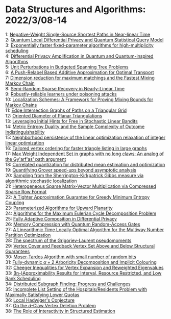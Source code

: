 # Data Structures and Algorithms: 2022/3/08-14  
1: [Negative-Weight Single-Source Shortest Paths in Near-linear Time](https://doi.org/10.48550/arXiv.2203.03456)  
2: [Quantum Local Differential Privacy and Quantum Statistical Query Model](https://doi.org/10.48550/arXiv.2203.03591)  
3: [Exponentially faster fixed-parameter algorithms for high-multiplicity  scheduling](https://doi.org/10.48550/arXiv.2203.03600)  
4: [Differential Privacy Amplification in Quantum and Quantum-inspired  Algorithms](https://doi.org/10.48550/arXiv.2203.03604)  
5: [Unit Perturbations in Budgeted Spanning Tree Problems](https://doi.org/10.48550/arXiv.2203.03697)  
6: [A Push-Relabel Based Additive Approximation for Optimal Transport](https://doi.org/10.48550/arXiv.2203.03732)  
7: [Dimension reduction for maximum matchings and the Fastest Mixing Markov  Chain](https://doi.org/10.48550/arXiv.2203.03858)  
8: [Semi-Random Sparse Recovery in Nearly-Linear Time](https://doi.org/10.48550/arXiv.2203.04002)  
9: [Robustly-reliable learners under poisoning attacks](https://doi.org/10.48550/arXiv.2203.04160)  
10: [Localization Schemes: A Framework for Proving Mixing Bounds for Markov  Chains](https://doi.org/10.48550/arXiv.2203.04163)  
11: [Edge Intersection Graphs of Paths on a Triangular Grid](https://doi.org/10.48550/arXiv.2203.04250)  
12: [Oriented Diameter of Planar Triangulations](https://doi.org/10.48550/arXiv.2203.04253)  
13: [Leveraging Initial Hints for Free in Stochastic Linear Bandits](https://doi.org/10.48550/arXiv.2203.04274)  
14: [Metric Entropy Duality and the Sample Complexity of Outcome  Indistinguishability](https://doi.org/10.48550/arXiv.2203.04536)  
15: [Neighborhood persistency of the linear optimization relaxation of  integer linear optimization](https://doi.org/10.48550/arXiv.2203.04557)  
16: [Tailored vertex ordering for faster triangle listing in large graphs](https://doi.org/10.48550/arXiv.2203.04774)  
17: [Max Weight Independent Set in graphs with no long claws: An analog of  the Gy\'arf\'as' path argument](https://doi.org/10.48550/arXiv.2203.04836)  
18: [Correlated quantization for distributed mean estimation and optimization](https://doi.org/10.48550/arXiv.2203.04925)  
19: [Quantifying Grover speed-ups beyond asymptotic analysis](https://doi.org/10.48550/arXiv.2203.04975)  
20: [Sampling from the Sherrington-Kirkpatrick Gibbs measure via algorithmic  stochastic localization](https://doi.org/10.48550/arXiv.2203.05093)  
21: [Heterogeneous Sparse Matrix-Vector Multiplication via Compressed Sparse  Row Format](https://doi.org/10.48550/arXiv.2203.05096)  
22: [A Tighter Approximation Guarantee for Greedy Minimum Entropy Coupling](https://doi.org/10.48550/arXiv.2203.05108)  
23: [Parameterized Algorithms for Upward Planarity](https://doi.org/10.48550/arXiv.2203.05364)  
24: [Algorithms for the Maximum Eulerian Cycle Decomposition Problem](https://doi.org/10.48550/arXiv.2203.05446)  
25: [Fully Adaptive Composition in Differential Privacy](https://doi.org/10.48550/arXiv.2203.05481)  
26: [Memory Compression with Quantum Random-Access Gates](https://doi.org/10.48550/arXiv.2203.05599)  
27: [A Linearithmic Time Locally Optimal Algorithm for the Multiway Number  Partition Optimization](https://doi.org/10.48550/arXiv.2203.05618)  
28: [The spectrum of the Grigoriev-Laurent pseudomoments](https://doi.org/10.48550/arXiv.2203.05693)  
29: [Vertex Cover and Feedback Vertex Set Above and Below Structural  Guarantees](https://doi.org/10.48550/arXiv.2203.05887)  
30: [Moser-Tardos Algorithm with small number of random bits](https://doi.org/10.48550/arXiv.2203.05888)  
31: [Fully-dynamic $\alpha + 2$ Arboricity Decomposition and Implicit  Colouring](https://doi.org/10.48550/arXiv.2203.06039)  
32: [Cheeger Inequalities for Vertex Expansion and Reweighted Eigenvalues](https://doi.org/10.48550/arXiv.2203.06168)  
33: [(In-)Approximability Results for Interval, Resource Restricted, and Low  Rank Scheduling](https://doi.org/10.48550/arXiv.2203.06171)  
34: [Distributed Subgraph Finding: Progress and Challenges](https://doi.org/10.48550/arXiv.2203.06597)  
35: [Incomplete List Setting of the Hospitals/Residents Problem with  Maximally Satisfying Lower Quotas](https://doi.org/10.48550/arXiv.2203.06660)  
36: [Local Hadwiger's Conjecture](https://doi.org/10.48550/arXiv.2203.06718)  
37: [On the $d$-Claw Vertex Deletion Problem](https://doi.org/10.48550/arXiv.2203.06766)  
38: [The Role of Interactivity in Structured Estimation](https://doi.org/10.48550/arXiv.2203.06870)  